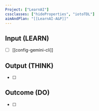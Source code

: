 ```yaml
---
Project: ["LearnAI"]
cssclasses: ["hideProperties", "iotoTDL"]
aimAndPlan: "[[LearnAI-A&P]]"
---
```

## Input (LEARN)

- [ ] [[config-gemini-cli]]

## Output (THINK)

- [ ] 

## Outcome (DO)

- [ ] 
